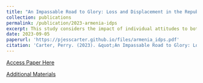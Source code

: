 ```yaml
---
title: "An Impassable Road to Glory: Loss and Displacement in the Republic of Armenia"
collection: publications
permalink: /publication/2023-armenia-idps
excerpt: This study considers the impact of individual attitudes to both historical and recent territorial losses on political behavior. It explores the connection between individual attitudes towards lost territories and their influence on incumbent support and participation in anti-government protests. Using data from an original survey conducted in Armenia, the paper estimates the causal impact of individual concern over lost territory, leveraging exogenous variation induced by exposure to displaced persons and the visibility of Mount Ararat. The analysis shows that those valuing lost territory more are prone to withdrawing government support, emphasizing candidate traits related to symbolic compliance, and engaging in risky protests. This effect is mediated by emotional distress related to territorial losses. Notably, social network position, rather than media consumption or political partisanship, drives these effects, highlighting a potent grassroots check on political elites in nascent democracies. These findings extend the existing understanding of irredentism, uncovering the role of public attitudes in contexts beyond interstate conflicts. They also deepen insights into the legacies of political violence, revealing how present contexts shape interpretation of historical collective trauma. Lastly, the study enriches knowledge about nationalism and populism in emerging democracies, spotlighting how divergent narrative beliefs about the nation can impact behavior even in a context of universally high nationalism.
date: 2023-09-05
paperurl: 'https://pjesscarter.github.io/files/armenia_idps.pdf'
citation: 'Carter, Perry. (2023). &quot;An Impassable Road to Glory: Loss and Displacement in the Republic of Armenia.&quot; <i>Working Paper</i>.'
---
```



[Access Paper Here](https://pjesscarter.github.io/files/armenia_idps.pdf)

[Additional Materials](https://pjesscarter.github.io/files/armenia_idps.pdf)
